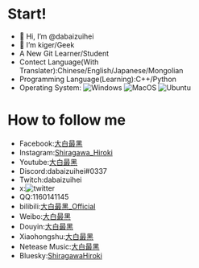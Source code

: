 # Start!

- 👋 Hi, I’m @dabaizuihei
- 👀 I’m kiger/Geek
- A New Git Learner/Student
- Contect Language(With Translater):Chinese/English/Japanese/Mongolian
- Programming Language(Learning):C++/Python
- Operating System:
![Windows](https://img.shields.io/badge/-Windows-0078D6?style=flat-square&logo=windows&logoColor=white)
![MacOS](https://img.shields.io/badge/-Mac_OS-AAA?style=flat-square&logo=macos&logoColor=white)
![Ubuntu](https://img.shields.io/badge/-Ubuntu-DD4814?style=flat-square&logo=ubuntu&logoColor=white)


# How to follow me

- Facebook:[大白最黑](https://www.facebook.com/baizuihei.da/)
- Instagram:[Shiragawa_Hiroki](https://www.instagram.com/shiragawahiroki/)
- Youtube:[大白最黑](https://www.youtube.com/@dabaizuihei)
- Discord:dabaizuihei#0337
- Twitch:dabaizuihei
- x:![twitter](https://img.shields.io/twitter/follow/dabaizuihei?style=flat-square&logo=twitter&logoColor=blue)
- QQ:1160141145
- bilibili:[大白最黑_Official](https://space.bilibili.com/338325981)
- Weibo:[大白最黑](https://weibo.com/u/5536925802)
- Douyin:[大白最黑](https://www.douyin.com/user/MS4wLjABAAAA3yyWHnrmm44Uiic7a_AmCTNxqlY0V9809Hs9PHR9Dhw)
- Xiaohongshu:[大白最黑](https://www.xiaohongshu.com/user/profile/644f307f0000000029014242)
- Netease Music:[大白最黑](https://music.163.com/#/artist?id=35882846)
- Bluesky:[ShiragawaHiroki](https://shiragawa.bsky.social)
